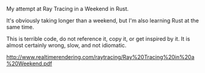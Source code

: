 My attempt at Ray Tracing in a Weekend in Rust.

It's obviously taking longer than a weekend, but I'm also learning Rust at the
same time.

This is terrible code, do not reference it, copy it, or get inspired by it. It
is almost certainly wrong, slow, and not idiomatic.

http://www.realtimerendering.com/raytracing/Ray%20Tracing%20in%20a%20Weekend.pdf
